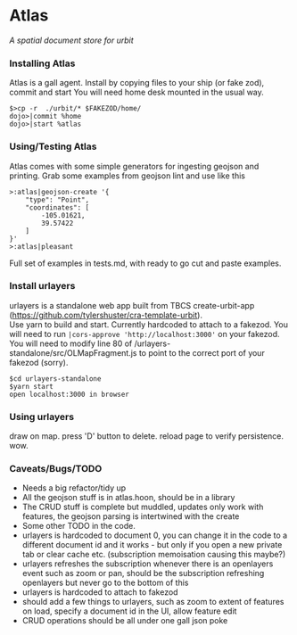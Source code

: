 Atlas
=====

*A spatial document store for urbit*

### Installing Atlas

Atlas is a gall agent.  Install by copying files to your ship (or fake zod), commit and start
You will need home desk mounted in the usual way.
```
$>cp -r  ./urbit/* $FAKEZOD/home/
dojo>|commit %home
dojo>|start %atlas
```

### Using/Testing Atlas

Atlas comes with some simple generators for ingesting geojson and printing.  Grab some examples from geojson lint and use like this
```
>:atlas|geojson-create '{
    "type": "Point",
    "coordinates": [
        -105.01621,
        39.57422
    ]
}'
>:atlas|pleasant
```
Full set of examples in tests.md, with ready to go cut and paste examples.

### Install urlayers

urlayers is a standalone web app built from TBCS create-urbit-app (https://github.com/tylershuster/cra-template-urbit).  
Use yarn to build and start.  Currently hardcoded to attach to a fakezod.  You will need to run ```|cors-approve 'http://localhost:3000'``` on your fakezod.  You will need to modify line 80 of /urlayers-standalone/src/OLMapFragment.js to point to the correct port of your fakezod (sorry).

```
$cd urlayers-standalone
$yarn start
open localhost:3000 in browser
```

### Using urlayers

draw on map. press 'D' button to delete. reload page to verify persistence. wow.

### Caveats/Bugs/TODO

* Needs a big refactor/tidy up
 * All the geojson stuff is in atlas.hoon, should be in a library
 * The CRUD stuff is complete but muddled, updates only work with features, the geojson parsing is intertwined with the create
 * Some other TODO in the code.
* urlayers is hardcoded to document 0, you can change it in the code to a different document id and it works - but only if you open a new private tab or clear cache etc. (subscription memoisation causing this maybe?)
* urlayers refreshes the subscription whenever there is an openlayers event such as zoom or pan, should be the subscription refreshing openlayers but never go to the bottom of this
* urlayers is hardcoded to attach to fakezod
* should add a few things to urlayers, such as zoom to extent of features on load, specify a document id in the UI, allow feature edit
* CRUD operations should be all under one gall json poke
